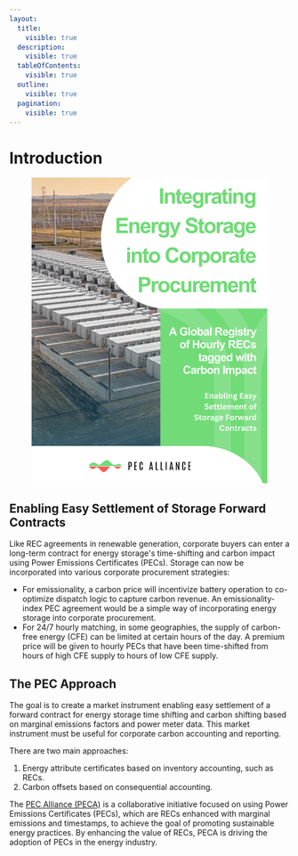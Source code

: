```yaml
---
layout:
  title:
    visible: true
  description:
    visible: true
  tableOfContents:
    visible: true
  outline:
    visible: true
  pagination:
    visible: true
---
```


# Introduction

<figure><img src=".gitbook/assets/image.png" alt=""><figcaption></figcaption></figure>

## Enabling Easy Settlement of Storage Forward Contracts

Like REC agreements in renewable generation, corporate buyers can enter a long-term contract for energy storage's time-shifting and carbon impact using Power Emissions Certificates (PECs). Storage can now be incorporated into various corporate procurement strategies:

* For emissionality, a carbon price will incentivize battery operation to co-optimize dispatch logic to capture carbon revenue. An emissionality-index PEC agreement would be a simple way of incorporating energy storage into corporate procurement.&#x20;
* For 24/7 hourly matching, in some geographies, the supply of carbon-free energy (CFE) can be limited at certain hours of the day. A premium price will be given to hourly PECs that have been time-shifted from hours of high CFE supply to hours of low CFE supply.

## The PEC Approach

The goal is to create a market instrument enabling easy settlement of a forward contract for energy storage time shifting and carbon shifting based on marginal emissions factors and power meter data. This market instrument must be useful for corporate carbon accounting and reporting.

There are two main approaches:

1. Energy attribute certificates based on inventory accounting, such as RECs.
2. Carbon offsets based on consequential accounting.

The [PEC Alliance (PECA)](http://www.pec-alliance.org) is a collaborative initiative focused on using Power Emissions Certificates (PECs), which are RECs enhanced with marginal emissions and timestamps, to achieve the goal of promoting sustainable energy practices. By enhancing the value of RECs, PECA is driving the adoption of PECs in the energy industry.
